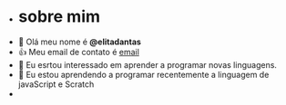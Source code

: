 - # sobre mim
- 👋 Olá meu nome é **@elitadantas**
- :+1: Meu email de contato é [email](elita.dantas@escola.pr.gov.br)
- 👀 Eu esrtou interessado em aprender a programar novas linguagens.
- 🌱 Eu estou aprendendo a programar recentemente a linguagem de javaScript e Scratch
- 
